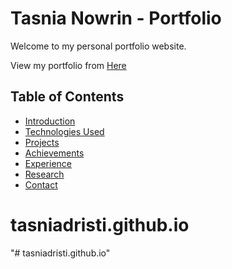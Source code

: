 # Tasnia Nowrin - Portfolio

Welcome to my personal portfolio website.

View my portfolio from [Here](https://tasniadristi.github.io/)

<!-- ## Connect with Me

- **GitHub**: [https://github.com/MachangDoniel](https://github.com/MachangDoniel)
- **LinkedIn**: [https://www.linkedin.com/in/doniel-tripura-7a82281b9/](https://www.linkedin.com/in/doniel-tripura-7a82281b9/)
- **YouTube**: [https://www.youtube.com/@donieltripura3323](https://www.youtube.com/@donieltripura3323)
- **Twitter**: [https://x.com/TripuraDoniel](https://x.com/TripuraDoniel)
- **Facebook**: [https://www.facebook.com/doniel.tripura.1](https://www.facebook.com/doniel.tripura.1) -->

## Table of Contents

- [Introduction](#introduction)
- [Technologies Used](#technologies-used)
- [Projects](#projects)
- [Achievements](#achievements)
- [Experience](#experience)
- [Research](#research)
- [Contact](#contact)

# tasniadristi.github.io
"# tasniadristi.github.io" 
